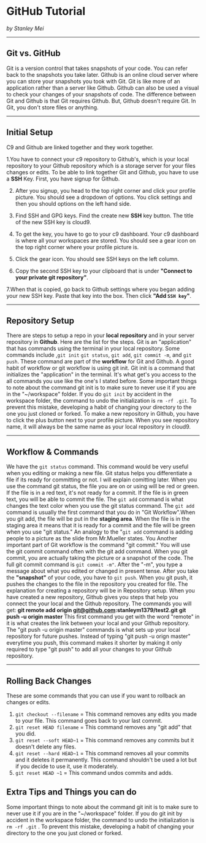 # GitHub Tutorial

_by Stanley Mei_

---
## Git vs. GitHub
Git is a version control that takes snapshots of your code. You can refer back to the snapshots you take later. Github is an online cloud server where you can store your snapshots you took with Git. Git is like more of an application rather than a server like Github. Github can also be used a visual to check your changes of your snapshots of code. The difference between Git and Github is that Git requires Github. But, Github doesn't require Git. In Git, you don't store files or anything.




---
## Initial Setup
C9 and Github are linked together and they work together. 

1.You have to connect your c9 repository to Github's, which is your local repository to your Github repository which is a storage server for your files changes or edits. To be able to link together Git and Github, you have to use a **SSH** Key. First, you have signup for Github. 

2. After you signup, you head to the top right corner and click your profile picture. You should see a dropdown of options. You click settings and then you should options on the left hand side. 

3. Find SSH and GPG keys. Find the create new **SSH** key button. The title of the new SSH key is cloud9. 

4. To get the key, you have to go to your c9 dashboard. Your c9 dashboard is where all your workspaces are stored. You should see a gear icon on the top right corner where your profile picture is. 

5. Click the gear icon. You should see SSH keys on the left column. 

6. Copy the second SSH key to your clipboard that is under **"Connect to your private git repository"**. 

7.When that is copied, go back to Github settings where you began adding your new SSH key. Paste that key into the box. Then click **"Add `SSH key`"**. 
 
 
 
 
 
 



---
## Repository Setup
There are steps to setup a repo in your **local repository** and in your server repository in **Github**. Here are the list for the steps. 
Git is an "application" that has commands using the terminal in your local repository. Some commands include ,`git init` `git status`, `git add`, `git commit -m`, and `git push`. These command are part of the **workflow** for Git and Github. A good habit of workflow or git workflow is using git init. Git init is a command that initializes the "application" in the terminal. It's what get's you access to the all commands you use like the one's I stated before. Some important things to note about the command git init is to make sure to never use it if you are in the "~/workspace" folder. If you do `git init` by accident in the workspace folder, the command to undo the initialization is `rm -rf .git`. To prevent this mistake, developing a habit of changing your directory to the one you just cloned or forked. 
To make a new repository in Github, you have to click the plus button next to your profile picture. When you see repository name, it will always be the same name as your local repository in cloud9. 




---
## Workflow & Commands
 We have the `git status` command. This command would be very useful when you editing or making a new file. Git status helps you differentiate a file if its ready for committing or not. I will explain comitting later. When you use the command git status, the file you are on or using will be red or green. If the file is in a red text, it's not ready for a commit. If the file is in green text, you will be able to commit the file. The `git add` command is what changes the text color when you use the git status command. The `git add` command is usually the first command that you do in "Git Workflow".When you git add, the file will be put in the **staging area**. When the file is in the staging area it means that it is ready for a commit and the file will be green when you use "git status." An analogy to the "`git add` command is adding people to a picture as the slide from Mr.Mueller states. You Another important part of Git workflow is the command "git commit." You will use the git commit command often with the git add command. When you git commit, you are actually taking the picture or a snapshot of the code. The full git commit command is `git commit -m"`. After the "-m", you type a message about what you edited or changed in present tense. After you take the **"snapshot"** of your code, you have to `git push`. When you git push, it pushes the changes to the file in the repository you created for file. The explanation for creating a repository will be in Repository setup. When you have created a new repository, Github gives you steps that help you connect the your local and the Github repository. The commands you will get: 
 **git remote add origin git@github.com:stanleym1379/test2.git**
 **git push -u origin master**
 This first command you get with the word "remote" in it is what creates the link between your local and your Github repository. The "git push -u origin master" commands is what sets up your local repository for future pushes. Instead of typing "git push -u orign master" everytime you push, this command makes it shorter by making it only required to type "git push" to add all your changes to your Github repository.  



---
## Rolling Back Changes
These are some commands that you can use if you want to rollback an changes or edits.              
1. `git checkout --filename` = This command removes any edits you made to your file. This command goes back to your last commit. 
2. `git reset HEAD filename` = This command removes any "git add" that you did.
3. `git reset --soft HEAD~1` = This command removes any commits but it doesn't delete any files.
4. `git reset --hard HEAD~1` = This command removes all your commits and it deletes it permanently. This command shouldn't be used a lot but if you decide to use it, use it moderately. 
5. `git reset HEAD ~1` = This command undos commits and adds. 

## Extra Tips and Things you can do
Some important things to note about the command git init is to make sure to never use it if you are in the "~/workspace" folder. If you do git init by accident in the workspace folder, the command to undo the initialization is `rm -rf .git` . To prevent this mistake, developing a habit of changing your directory to the one you just cloned or forked.


